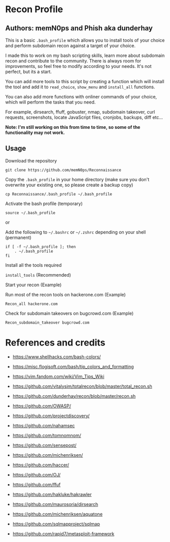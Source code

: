 # Recon Profile

## Authors: memN0ps and Phish aka dunderhay

This is a basic `.bash_profile` which allows you to install tools of your choice and perform subdomain recon against a target of your choice.

I made this to work on my bash scripting skills, learn more about subdomain recon and contribute to the community. There is always room for improvements, so feel free to modify according to your needs. It's not perfect, but its a start.

You can add more tools to this script by creating a function which will install the tool and add it to `read_choice`, `show_menu` and `install_all` functions.

You can also add more functions with onliner commands of your choice, which will perform the tasks that you need.

For example, dirsearch, ffuff, gobuster, nmap, subdomain takeover, curl requests, screenshots, locate JavaScript files, cronjobs, backups, diff etc...

**Note: I'm still working on this from time to time, so some of the functionality may not work.**

## Usage

Download the repository 

`git clone https://github.com/memN0ps/Reconnaissance`

Copy the `.bash_profile` in your home directory (make sure you don't overwrite your existing one, so please create a backup copy)

`cp Reconnaissance/.bash_profile ~/.bash_profile`

Activate the bash profile (temporary)

`source ~/.bash_profile`

or 

Add the following to `~/.bashrc` or `~/.zshrc` depending on your shell (permanent)

```shell
if [ -f ~/.bash_profile ]; then
    . ~/.bash_profile
fi
```

Install all the tools required

`install_tools` (Recommended)

Start your recon (Example)

Run most of the recon tools on hackerone.com (Example)

`Recon_all hackerone.com`

Check for subdomain takeovers on bugcrowd.com (Example)

`Recon_subdomain_takeover bugcrowd.com`



# References and credits

* https://www.shellhacks.com/bash-colors/
* https://misc.flogisoft.com/bash/tip_colors_and_formatting
* https://vim.fandom.com/wiki/Vim_Tips_Wiki 
* https://github.com/vitalysim/totalrecon/blob/master/total_recon.sh
* https://github.com/dunderhay/recon/blob/master/recon.sh

* https://github.com/OWASP/
* https://github.com/projectdiscovery/
* https://github.com/nahamsec
* https://github.com/tomnomnom/
* https://github.com/sensepost/
* https://github.com/michenriksen/
* https://github.com/haccer/
* https://github.com/OJ/
* https://github.com/ffuf
* https://github.com/hakluke/hakrawler
* https://github.com/maurosoria/dirsearch
* https://github.com/michenriksen/aquatone
* https://github.com/sqlmapproject/sqlmap
* https://github.com/rapid7/metasploit-framework

